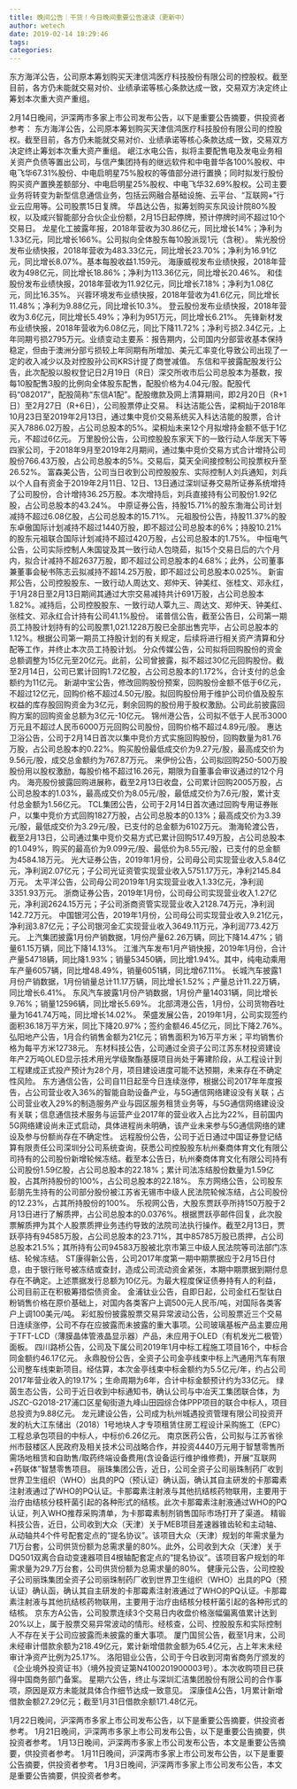 ```yaml
---
title: 晚间公告｜干货！今日晚间重要公告速读（更新中）
author: wetech
date: 2019-02-14 18:29:46
tags: 
categories: 
---
```

东方海洋公告，公司原本筹划购买天津信鸿医疗科技股份有限公司的控股权。截至目前，各方仍未能就交易对价、业绩承诺等核心条款达成一致，交易双方决定终止筹划本次重大资产重组。
<!-- more -->
2月14日晚间，沪深两市多家上市公司发布公告，以下是重要公告摘要，供投资者参考：
东方海洋公告，公司原本筹划购买天津信鸿医疗科技股份有限公司的控股权。截至目前，各方仍未能就交易对价、业绩承诺等核心条款达成一致，交易双方决定终止筹划本次重大资产重组。
岷江水电公告，拟将主要配售电及发电业务相关资产负债等置出公司，与信产集团持有的继远软件和中电普华各100%股权、中电飞华67.31%股份、中电启明星75%股权的等值部分进行置换；同时拟发行股份购买资产置换差额部分、中电启明星25%股权、中电飞华32.69%股权。公司主要业务将转变为新型信息通信业务，包括云网融合基础设施、云平台、“互联网+”行业云应用等。公司股票15日复牌。
华昌达公告，拟筹划购买东风设计院80%股权，以及咸兴智能部分合伙企业份额，2月15日起停牌，预计停牌时间不超过10个交易日。
龙星化工披露年报，2018年营收为30.86亿元，同比增长14%；净利为1.33亿元，同比增长166%。公司拟向全体股东每10股派现1元（含税）。
紫光股份发布业绩快报，2018年营收为483.33亿元，同比增长23.70%；净利为16.91亿元，同比增长8.07%。基本每股收益1.159元。
海康威视发布业绩快报，2018年营收为498亿元，同比增长18.86%；净利为113.36亿元，同比增长20.46%。
和佳股份发布业绩快报，2018年营收为11.92亿元，同比增长7.18%；净利为1.08亿元，同比16.35%。
兴蓉环境发布业绩快报，2018年营收为41.6亿元，同比增长11.48%；净利为9.88亿元，同比增长10.3%。
登云股份发布业绩快报，2018年营收为3.6亿元，同比增长5.49%；净利为951万元，同比增长6.21%。
先锋新材发布业绩快报，2018年营收为6.08亿元，同比下降11.72%；净利亏损2.34亿元，上年同期亏损2795万元。业绩变动主要系：报告期内，公司国内分部营收基本保持稳定，但由于澳洲分部亏损较上年同期有所增加、美元汇率变化导致公司出现了一定的收入减少以及对控股孙公司KRS计提了商誉减值。
东信和平披露配股发行公告，此次配股以股权登记日2月19日（R日）深交所收市后公司总股本为基数，按每10股配售3股的比例向全体股东配售，配股价格为4.04元/股。配股代码“082017”，配股简称“东信A1配”。配股缴款及网上清算期间，即2月20日（R+1日）至2月27日（R+6日），公司股票停止交易。
科达洁能公告，梁桐灿于2018年10月23日至2019年2月13日，通过集中竞价交易系统买入科达洁能的股票，合计买入7886.02万股，占公司总股本的5%。梁桐灿未来12个月拟增持金额不低于1亿元，不超过6亿元。
万里股份公告，公司控股股东家天下的一致行动人华居天下等四家公司，于2018年9月至2019年2月期间，通过集中竞价交易方式合计增持公司股份766.43万股，占公司总股本的5%。交易后，莫天全间接控制公司投票权升至26.52%。
富森美公告，公司当日收到公司控股股东、实际控制人刘兵通知，刘兵以个人自有资金于2019年2月11日、12日、13日通过深圳证券交易所证券系统增持了公司股份，合计增持36.25万股。本次增持后，刘兵直接持有公司股份1.92亿股，占公司总股本的43.24%。
中原证券公告，持股15.71%的股东渤海公司计划减持不超过6.08亿股，占公司总股本的15.71%。
元祖股份公告，持股11.37%的股东卓傲国际计划减持不超过1440万股，即不超过公司总股本的6%；持股10.21%的股东元祖联合国际计划减持不超过420万股，占公司总股本的1.75%。
中恒电气公告，公司实际控制人朱国锭及其一致行动人包晓茹，拟15个交易日后的六个月内，拟合计减持不超2637万股，即不超过公司总股本的4.68%；此外，公司董事兼董事会秘书陈志云拟减持不超14.25万股，即不超过公司总股本0.025%。
新宙邦公告，公司控股股东、一致行动人周达文、郑仲天、钟美红、张桂文、邓永红，于1月28日至2月13日期间其通过大宗交易减持共计691万股，占公司总股本1.82%。减持后，公司控股股东、一致行动人覃九三、周达文、郑仲天、钟美红、张桂文、邓永红合计持有公司41.1%股份。
诺普信公告，截至公告日，公司第一期员工持股计划持有的公司股票1,021.1228万股已全部出售完毕，占公司总股本的1.12%。根据公司第一期员工持股计划的有关规定，后续将进行相关资产清算和分配等工作，并终止本次员工持股计划。
分众传媒公告，公司拟将回购股份的资金总额调整为15亿元至20亿元。此前，公司曾披露，拟不超过30亿元回购股份。截至2月14日，公司已累计回购1.72亿股，占公司总股本的1.172%，合计支付的总金额约为11亿元。
新湖中宝公告，修改回购股份预案，回购股份金额不低于6亿元，不超过12亿元，回购价格不超过4.50元/股。拟回购股份用于维护公司价值及股东权益的库存股回购资金为3亿元，剩余回购的股份用于股权激励。公司此前披露回购方案的回购资金总额为3亿元-10亿元。
锦州港公告，公司拟不低于人民币3000万元且不超过人民币6000万元回购公司股份，回购价格不超过4.89元/股。
惠达卫浴公告，公司于2月14日首次以集中竞价方式实施回购股份，回购数量为81.76万股，占公司总股本的0.22%。购买股份最低成交价为9.27元/股，最高成交价为9.56元/股，成交总金额约为767.87万元。
来伊份公告，公司拟回购250-500万股股份用以股权激励，每股价格不超过16.26元，期限为自董事会审议通过的12个月内。
海亮股份披露回购进展称，截至2月13日收盘，公司累计回购2005万股，占公司总股本的1.03%，最高成交价为8.05元/股，最低成交价为7.6元/股，累计支付总金额为1.56亿元。
TCL集团公告，公司于2月14日首次通过回购专用证券账户，以集中竞价方式回购1827万股，占公司总股本的0.13%；最高成交价为3.39元/股，最低成交价为3.29元/股，已支付的总金额为6102万元。
渤海轮渡公告，截至2月13日，公司通过集中竞价交易方式已累计回购517.49万股，占公司总股本的1.049%，购买的最高价为9.099元/股、最低价为8.55元/股，已支付的总金额为4584.18万元。
光大证券公告，2019年1月份，公司母公司实现营业收入5.84亿元，净利润2.07亿元；子公司光证资管实现营业收入5751.17万元，净利2145.84万元。
太平洋公告，公司母公司2019年1月实现营业收入1.33亿元，净利润3351.93万元。
浙商证券公告，2019年1月份，公司母公司实现营业收入1.27亿元，净利润2624.15万元；子公司浙商资管实现营业收入2128.74万元，净利润142.72万元。
中国银河公告，2019年1月份，公司母公司实现营业收入9.21亿元，净利润3.87亿元；子公司银河金汇实现营业收入3649.11万元，净利润773.42万元。
上汽集团披露1月份产销数据，1月份产量62.26万辆，同比下降14.47%；销量61.15万辆，同比下降14.13%。
江淮汽车发布1月产销快报，2019年1月份，合计产量54718辆，同比降1.93%；销量53450辆，同比增1.94%。其中，纯电动乘用车产量6057辆，同比增48.49%，销量6051辆，同比增67.11%。
长城汽车披露1月份产销数据，1月份销量总计11.17万辆，同比增长1.52%；产量总计11.22万辆，同比增长6.41%。
东风汽车披露1月份产销数据，1月份产量14031辆，同比增长9.76%；销量12596辆，同比增长5.69%。
北部湾港公告，1月份，公司货物吞吐量为1641.74万吨，同比增长14.02%。
荣盛发展公告，2019年1月，公司实现签约面积36.18万平方米，同比下降20.97%；签约金额46.45亿元，同比下降2.76%。
弘阳地产公告，1月合约销售金额为21亿元；销售面积为16万平方米；平均销售价格为每平方米12738元。
东材科技公告，公司通过全资子公司江苏东材投资建设年产2万吨OLED显示技术用光学级聚酯基膜项目尚处于筹建阶段，从工程设计到工程建成正式投产预计为28个月，项目建设进度可能不达预期，未来存在不确定性风险。
东方通信公告，公司自11日起至今日连续涨停，根据公司2017年年度报告，占公司营业收入36%的智能自助设备产业，与5G通信网络建设没有关联；占公司营业收入29%的制造服务产业与园区服务租赁业务等，与5G通信网络建设没有关联；信息通信技术服务与运营产业2017年的营业收入占比为22%，目前国内5G网络建设尚未正式启动，具体进程尚未明确，该产业未来参与5G通信网络的建设及参与份额尚存在不确定性。
远程股份公告，公司于近日通过中国证券登记结算有限责任公司深圳分公司系统查询，获悉公司控股股东杭州秦商体育文化有限公司持有的公司股份新增轮候冻结。截至本公告日，杭州秦商体育文化有限公司持有公司股份1.59亿股，占公司总股本的22.18%；累计司法冻结股份数量为1.59亿股，占其所持股份的100%，占公司总股本的22.18%。
东方网络公告，公司股东彭朋先生持有的公司部分股份被江苏省无锡市中级人民法院轮候冻结，占公司股份的12.23%，占其所持股份的100%。
乐视网公告，大股东贾跃亭所持150万股于2月13日进行了解质押，占公司总股本的0.0376%。根据贾跃亭邮件回复，此次股票解质押为其个人股票质押业务违约导致的法院司法执行操作。截至2月13日，贾跃亭持有94585万股，占公司总股本的23.71%，其中85785万股已质押，占公司总股本21.5%；其所持有公司94583万股被北京市第三中级人民法院等司法部门冻结、轮候冻结。
ST康得新公告，公司2017年度第一期中期票据应于2月15日付息，由于银行账号被冻结或查封，造成公司流动资金紧张，本期中期票据到期付息存在不确定。上述票据发行总额为10亿元。为最大程度保证债券持有人的利益，公司目前正在积极筹措偿债资金。
金浦钛业公告，自即日起，公司金红石型钛白粉销售价格在原价基础上，对国内各类客户上调500元人民币/吨，对国际各类客户上调100美元/吨。
彩虹股份披露股票交易异常波动公告，公司股票近三个交易日连续涨停，公司不存在应披露而未披露的重大事项。公司玻璃基板产品主要应用于TFT-LCD（薄膜晶体管液晶显示器）产品，未应用于OLED（有机发光二极管）面板。
四川路桥公告，公司及下属公司2019年1月中标工程施工项目16个，中标合同金额约46.17亿元。
永鼎股份公告，全资子公司金亭线束中标上汽通用汽车有限公司整车线束新项目。经估算，本次金亭线束中标金额约为5.5亿元/年，约占公司2017年营业收入的19.17%；生命周期为6年，合计中标金额预计约为33亿元。
绿茵生态公告，公司于近日收到中标通知书，确认公司与中冶天工集团联合体，为JSZC-G2018-217浦口区星甸街道九峰山田园综合体PPP项目的联合中标人，项目总投资为9.88亿元。
龙元建设公告，公司成为杭州城遇投资管理有限公司投资开发的杭大江东储出（2018）1号地块人才专项租赁住房工程设计采购施工（EPC）工程总承包项目的中标人，中标价6.26亿元。
南京医药公告，公司拟与江苏省徐州市鼓楼区人民政府及相关技术公司战略合作，并投资4440万元用于智慧零售所需场地租赁和自助售/取药终端设备费用(含设备运行维护维修费)，开展“互联网+药联体”智慧零售项目。
丽珠集团公告，近日，公司全资子公司丽珠制药厂收到世界卫生组织（WHO）出具的PQ（预认证）确认函，确认其自主研发的卡那霉素注射液通过了WHO的PQ认证。卡那霉素注射液与其他抗结核药物联用，主要用于治疗由结核分枝杆菌引起的各种形式的结核。此次卡那霉素注射液通过WHO的PQ认证，列入WHO推荐采购清单，为卡那霉素制剂销售国际市场打开了渠道。
精锻科技公告，近日，公司收到大众（天津）关于MEB项目差速器锥齿轮和主动轴、从动轴共4个件号配套定点的“提名协议”。该项目大众（天津）规划的年需求量为71万台套，公司供货份额为总需求量的80%。此外，公司收到大众（天津）关于DQ501双离合自动变速器项目4根轴配套定点的“提名协议”。该项目客户规划的年需求量为29.7万台套，公司供货份额为总需求量的80%。
健康元公告，公司控股子公司丽珠集团全资子公司丽珠制药厂收到世界卫生组织（WHO）出具的PQ（预认证）确认函，确认其自主研发的卡那霉素注射液通过了WHO的PQ认证。卡那霉素注射液与其他抗结核药物联用，主要用于治疗由结核分枝杆菌引起的各种形式的结核。
京东方A公告，公司股票连续3个交易日内收盘价格涨幅偏离值累计达到20%以上，属于股票交易异常波动的情形。经核查，公司、控股股东和实际控制人不存在关于公司应披露而未披露的重大事项。
厦门国贸公告，截至1月末，公司未经审计借款余额为218.49亿元，累计新增借款金额为65.4亿元，占上年末未经审计净资产比例为25.17%。
洛阳钼业公告，公司于今日收到河南省商务厅颁发的《企业境外投资证书》（境外投资证第N4100201900003号）。本次收购项目已获得中国商务部门备案。
星期六公告，终止与深圳汇洁集团股份有限公司的合作事项，原因是双方未能就具体合作细节达成一致意见。
深康佳A公告，1月累计新增借款金额27.29亿元；截至1月31日借款余额171.48亿元。
 
 
1月22日晚间，沪深两市多家上市公司发布公告，以下是重要公告摘要，供投资者参考。
1月21日晚间，沪深两市多家上市公司发布公告，以下是重要公告摘要，供投资者参考。
1月13日晚间，沪深两市多家上市公司发布公告，本文是重要公告摘要，供投资者参考。
1月11日晚间，沪深两市多家上市公司发布公告，以下是重要公告摘要，供投资者参考。
1月3日晚间，沪深两市多家上市公司发布公告，本文是重要公告摘要，供投资者参考。

